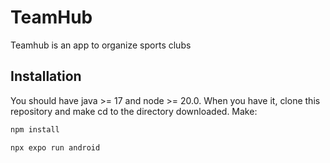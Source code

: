 # TeamHub

Teamhub is an app to organize sports clubs

## Installation

You should have java >= 17 and node >= 20.0.
When you have it, clone this repository and make cd to the directory downloaded.
Make: 

```bash
npm install

npx expo run android
```
